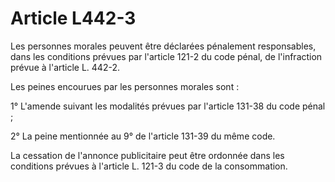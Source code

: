 # Article L442-3

Les personnes morales peuvent être déclarées pénalement responsables, dans les conditions prévues par l'article 121-2 du code pénal, de l'infraction prévue à l'article L. 442-2.

Les peines encourues par les personnes morales sont :

1° L'amende suivant les modalités prévues par l'article 131-38 du code pénal ;

2° La peine mentionnée au 9° de l'article 131-39 du même code.

La cessation de l'annonce publicitaire peut être ordonnée dans les conditions prévues à l'article L. 121-3 du code de la consommation.
